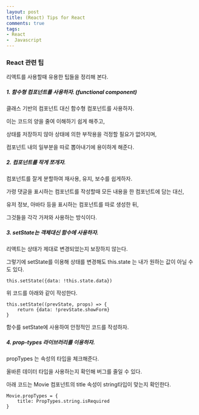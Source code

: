 ```yaml
---
layout: post
title: (React) Tips for React
comments: true
tags:
- React
-  Javascript
---
```


### React 관련 팁



리액트를 사용할때 유용한 팁들을 정리해 본다.



##### 1. 함수형 컴포넌트를 사용하자. (functional component)

클래스 기반의 컴포넌트 대신 함수형 컴포넌트를 사용하자.

이는 코드의 양을 줄여 이해하기 쉽게 해주고,

상태를 저장하지 않아 상태에 의한 부작용을 걱정할 필요가 없어지며, 

컴포넌트 내의 일부분을 따로 뽑아내기에 용이하게 해준다.



##### 2. 컴포넌트를 작게 쪼개자.

컴포넌트를 잘게 분할하여 재사용, 유지, 보수를 쉽게하자.

가령 댓글을 표시하는 컴포넌트를 작성할때 모든 내용을 한 컴포넌트에 담는 대신,

유저 정보, 아바타 등을 표시하는 컴포넌트를 따로 생성한 뒤, 

그것들을 각각 가져와 사용하는 방식이다.



##### 3. setState는 객체대신 함수에 사용하자.

리액트는 상태가 제대로 변경되었는지 보장하지 않는다.

그렇기에 setState를 이용해 상태를 변경해도 this.state 는 내가 원하는 값이 아닐 수도 있다.

    this.setState({data: !this.state.data})

위 코드를 아래와 같이 작성한다.

    this.setState((prevState, props) => {
        return {data: !prevState.showForm}
    }

함수를 setState에 사용하여 안정적인 코드를 작성하자.



##### 4. prop-types 라이브러리를 이용하자.

propTypes 는 속성의 타입을 체크해준다. 

올바른 데이터 타입을 사용하는지 확인해 버그를 줄일 수 있다.

아래 코드는 Movie 컴포넌트의 title 속성이 string타입이 맞는지 확인한다.

    Movie.propTypes = {
        title: PropTypes.string.isRequired
    }
